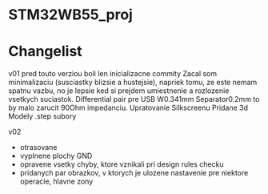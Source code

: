 # STM32WB55_proj

# Changelist
v01 
pred touto verziou boli len inicializacne commity
Zacal som minimalizaciu (susciastky blizsie a hustejsie), napriek tomu, ze este nemam spatnu vazbu, no je lepsie ked si prejdem umiestnenie a rozlozenie vsetkych suciastok.
Differential pair pre USB W0.341mm Separator0.2mm to by malo zarucit 90Ohm impedanciu.
Upratovanie Silkscreenu
Pridane 3d Modely .step subory

v02 
- otrasovane
- vyplnene plochy GND
- opravene vsetky chyby, ktore vznikali pri design rules checku
- pridanych par obrazkov, v ktorych je ulozene nastavenie pre niektore operacie, hlavne zony
